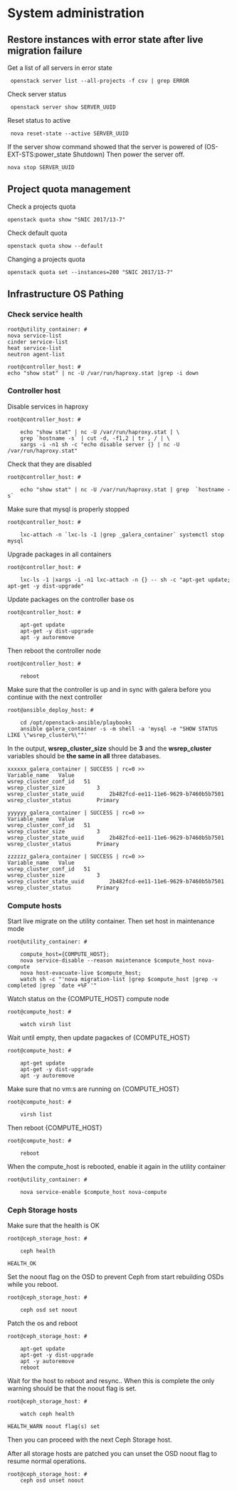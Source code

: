# System administration

## Restore instances with error state after live migration failure

Get a list of all servers in error state

     openstack server list --all-projects -f csv | grep ERROR

Check server status

     openstack server show SERVER_UUID

Reset status to active

     nova reset-state --active SERVER_UUID

If the server show command showed that the server is powered of (OS-EXT-STS:power_state  Shutdown)
Then power the server off.

	nova stop SERVER_UUID

## Project quota management

Check a projects quota

    openstack quota show "SNIC 2017/13-7"

Check default quota

    openstack quota show --default

Changing a projects quota

    openstack quota set --instances=200 "SNIC 2017/13-7"

## Infrastructure OS Pathing

### Check service health

    
    root@utility_container: #
    nova service-list
    cinder service-list
    heat service-list
    neutron agent-list

    root@controller_host: #
    echo "show stat" | nc -U /var/run/haproxy.stat |grep -i down

### Controller host

Disable services in haproxy

    root@controller_host: #

        echo "show stat" | nc -U /var/run/haproxy.stat | \
        grep `hostname -s` | cut -d, -f1,2 | tr , / | \
        xargs -i -n1 sh -c "echo disable server {} | nc -U /var/run/haproxy.stat"

Check that they are disabled

    root@controller_host: #

        echo "show stat" | nc -U /var/run/haproxy.stat | grep  `hostname -s`

Make sure that mysql is properly stopped

    root@controller_host: #

        lxc-attach -n `lxc-ls -1 |grep _galera_container` systemctl stop mysql

Upgrade packages in all containers

    root@controller_host: #

        lxc-ls -1 |xargs -i -n1 lxc-attach -n {} -- sh -c "apt-get update; apt-get -y dist-upgrade"

Update packages on the controller base os

    root@controller_host: #

        apt-get update
        apt-get -y dist-upgrade
        apt -y autoremove

Then reboot the controller node

    root@controller_host: #

        reboot

Make sure that the controller is up and in sync with galera before you continue with the next controller

    root@ansible_deploy_host: #

        cd /opt/openstack-ansible/playbooks
        ansible galera_container -s -m shell -a 'mysql -e "SHOW STATUS LIKE \"wsrep_cluster%\""'

In the output, **wsrep_cluster_size** should be **3** and the **wsrep_cluster** variables should be **the same in all** three databases.

    xxxxxx_galera_container | SUCCESS | rc=0 >>
    Variable_name   Value
    wsrep_cluster_conf_id   51
    wsrep_cluster_size          3
    wsrep_cluster_state_uuid        2b482fcd-ee11-11e6-9629-b7460b5b7501
    wsrep_cluster_status        Primary
    
    yyyyyy_galera_container | SUCCESS | rc=0 >>
    Variable_name   Value
    wsrep_cluster_conf_id   51
    wsrep_cluster_size          3
    wsrep_cluster_state_uuid        2b482fcd-ee11-11e6-9629-b7460b5b7501
    wsrep_cluster_status        Primary
    
    zzzzzz_galera_container | SUCCESS | rc=0 >>
    Variable_name   Value
    wsrep_cluster_conf_id   51
    wsrep_cluster_size          3
    wsrep_cluster_state_uuid        2b482fcd-ee11-11e6-9629-b7460b5b7501
    wsrep_cluster_status        Primary

### Compute hosts

Start live migrate on the utility container. Then set host in maintenance mode

    root@utility_container: # 
    
        compute_host={COMPUTE_HOST};
        nova service-disable --reason maintenance $compute_host nova-compute
        nova host-evacuate-live $compute_host; 
        watch sh -c "'nova migration-list |grep $compute_host |grep -v completed |grep `date +%F`'"

Watch status on the {COMPUTE_HOST} compute node

    root@compute_host: #

        watch virsh list

Wait until empty, then update pagackes of  {COMPUTE_HOST}

    root@compute_host: #

        apt-get update
        apt-get -y dist-upgrade
        apt -y autoremove

Make sure that no vm:s are running on {COMPUTE_HOST}

    root@compute_host: #

        virsh list

Then reboot  {COMPUTE_HOST}

    root@compute_host: #

        reboot

When the compute_host is rebooted, enable it again in the utility container

    root@utility_container: # 

        nova service-enable $compute_host nova-compute

### Ceph Storage hosts

Make sure that the health is OK

    root@ceph_storage_host: #

        ceph health

    HEALTH_OK

Set the noout flag on the OSD to prevent Ceph from start rebuilding OSDs while you reboot.

    root@ceph_storage_host: #

        ceph osd set noout

Patch the os and reboot

    root@ceph_storage_host: #

        apt-get update
        apt-get -y dist-upgrade
        apt -y autoremove
        reboot

Wait for the host to reboot and resync.. When this is complete the only warning should be that the noout flag is set.

    root@ceph_storage_host: #

        watch ceph health

    HEALTH_WARN noout flag(s) set


Then you can proceed with the next Ceph Storage host.

After all storage hosts are patched you can unset the OSD noout flag to resume normal operations.

    root@ceph_storage_host: #
        ceph osd unset noout


